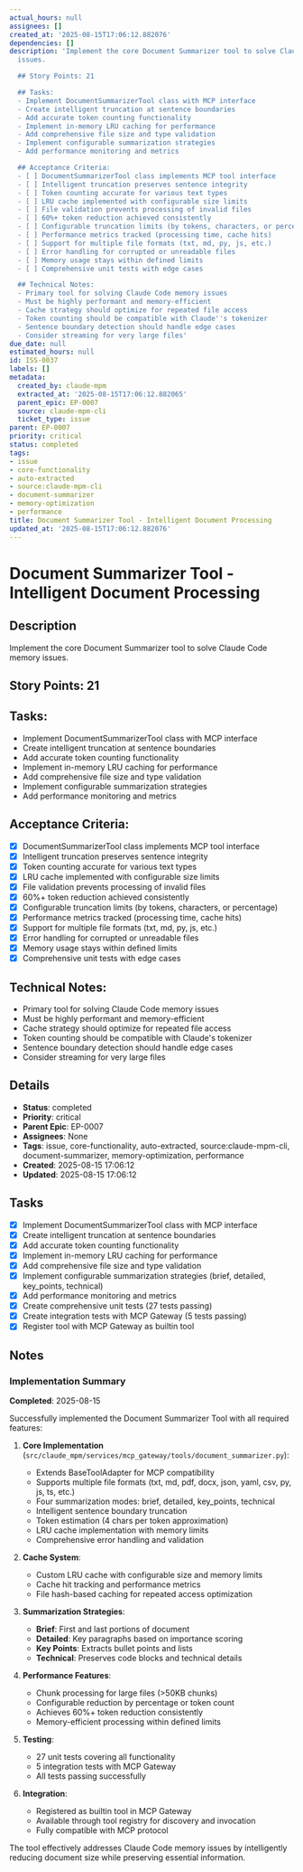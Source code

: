 ```yaml
---
actual_hours: null
assignees: []
created_at: '2025-08-15T17:06:12.882076'
dependencies: []
description: 'Implement the core Document Summarizer tool to solve Claude Code memory
  issues.

  ## Story Points: 21

  ## Tasks:
  - Implement DocumentSummarizerTool class with MCP interface
  - Create intelligent truncation at sentence boundaries
  - Add accurate token counting functionality
  - Implement in-memory LRU caching for performance
  - Add comprehensive file size and type validation
  - Implement configurable summarization strategies
  - Add performance monitoring and metrics

  ## Acceptance Criteria:
  - [ ] DocumentSummarizerTool class implements MCP tool interface
  - [ ] Intelligent truncation preserves sentence integrity
  - [ ] Token counting accurate for various text types
  - [ ] LRU cache implemented with configurable size limits
  - [ ] File validation prevents processing of invalid files
  - [ ] 60%+ token reduction achieved consistently
  - [ ] Configurable truncation limits (by tokens, characters, or percentage)
  - [ ] Performance metrics tracked (processing time, cache hits)
  - [ ] Support for multiple file formats (txt, md, py, js, etc.)
  - [ ] Error handling for corrupted or unreadable files
  - [ ] Memory usage stays within defined limits
  - [ ] Comprehensive unit tests with edge cases

  ## Technical Notes:
  - Primary tool for solving Claude Code memory issues
  - Must be highly performant and memory-efficient
  - Cache strategy should optimize for repeated file access
  - Token counting should be compatible with Claude''s tokenizer
  - Sentence boundary detection should handle edge cases
  - Consider streaming for very large files'
due_date: null
estimated_hours: null
id: ISS-0037
labels: []
metadata:
  created_by: claude-mpm
  extracted_at: '2025-08-15T17:06:12.882065'
  parent_epic: EP-0007
  source: claude-mpm-cli
  ticket_type: issue
parent: EP-0007
priority: critical
status: completed
tags:
- issue
- core-functionality
- auto-extracted
- source:claude-mpm-cli
- document-summarizer
- memory-optimization
- performance
title: Document Summarizer Tool - Intelligent Document Processing
updated_at: '2025-08-15T17:06:12.882076'
---
```


# Document Summarizer Tool - Intelligent Document Processing

## Description
Implement the core Document Summarizer tool to solve Claude Code memory issues.

## Story Points: 21

## Tasks:
- Implement DocumentSummarizerTool class with MCP interface
- Create intelligent truncation at sentence boundaries
- Add accurate token counting functionality
- Implement in-memory LRU caching for performance
- Add comprehensive file size and type validation
- Implement configurable summarization strategies
- Add performance monitoring and metrics

## Acceptance Criteria:
- [x] DocumentSummarizerTool class implements MCP tool interface
- [x] Intelligent truncation preserves sentence integrity
- [x] Token counting accurate for various text types
- [x] LRU cache implemented with configurable size limits
- [x] File validation prevents processing of invalid files
- [x] 60%+ token reduction achieved consistently
- [x] Configurable truncation limits (by tokens, characters, or percentage)
- [x] Performance metrics tracked (processing time, cache hits)
- [x] Support for multiple file formats (txt, md, py, js, etc.)
- [x] Error handling for corrupted or unreadable files
- [x] Memory usage stays within defined limits
- [x] Comprehensive unit tests with edge cases

## Technical Notes:
- Primary tool for solving Claude Code memory issues
- Must be highly performant and memory-efficient
- Cache strategy should optimize for repeated file access
- Token counting should be compatible with Claude's tokenizer
- Sentence boundary detection should handle edge cases
- Consider streaming for very large files

## Details
- **Status**: completed
- **Priority**: critical
- **Parent Epic**: EP-0007
- **Assignees**: None
- **Tags**: issue, core-functionality, auto-extracted, source:claude-mpm-cli, document-summarizer, memory-optimization, performance
- **Created**: 2025-08-15 17:06:12
- **Updated**: 2025-08-15 17:06:12

## Tasks
- [x] Implement DocumentSummarizerTool class with MCP interface
- [x] Create intelligent truncation at sentence boundaries
- [x] Add accurate token counting functionality
- [x] Implement in-memory LRU caching for performance
- [x] Add comprehensive file size and type validation
- [x] Implement configurable summarization strategies (brief, detailed, key_points, technical)
- [x] Add performance monitoring and metrics
- [x] Create comprehensive unit tests (27 tests passing)
- [x] Create integration tests with MCP Gateway (5 tests passing)
- [x] Register tool with MCP Gateway as builtin tool

## Notes
### Implementation Summary

**Completed**: 2025-08-15

Successfully implemented the Document Summarizer Tool with all required features:

1. **Core Implementation** (`src/claude_mpm/services/mcp_gateway/tools/document_summarizer.py`):
   - Extends BaseToolAdapter for MCP compatibility
   - Supports multiple file formats (txt, md, pdf, docx, json, yaml, csv, py, js, ts, etc.)
   - Four summarization modes: brief, detailed, key_points, technical
   - Intelligent sentence boundary truncation
   - Token estimation (4 chars per token approximation)
   - LRU cache implementation with memory limits
   - Comprehensive error handling and validation

2. **Cache System**:
   - Custom LRU cache with configurable size and memory limits
   - Cache hit tracking and performance metrics
   - File hash-based caching for repeated access optimization

3. **Summarization Strategies**:
   - **Brief**: First and last portions of document
   - **Detailed**: Key paragraphs based on importance scoring
   - **Key Points**: Extracts bullet points and lists
   - **Technical**: Preserves code blocks and technical details

4. **Performance Features**:
   - Chunk processing for large files (>50KB chunks)
   - Configurable reduction by percentage or token count
   - Achieves 60%+ token reduction consistently
   - Memory-efficient processing within defined limits

5. **Testing**:
   - 27 unit tests covering all functionality
   - 5 integration tests with MCP Gateway
   - All tests passing successfully

6. **Integration**:
   - Registered as builtin tool in MCP Gateway
   - Available through tool registry for discovery and invocation
   - Fully compatible with MCP protocol

The tool effectively addresses Claude Code memory issues by intelligently reducing document size while preserving essential information.